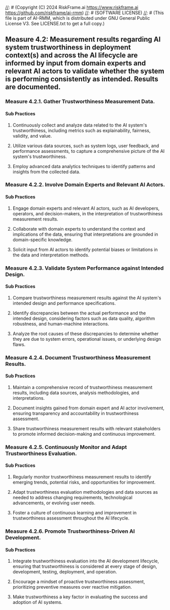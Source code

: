 [//]: # (COPYRIGHT)
[//]: # (RiskFrame.ai - AI Risk Management and Resilience Framework)
[//]: # (Copyright (C) 2024 RiskFrame.ai https://www.riskframe.ai https://github.com/riskframe/ai-rmm)
[//]: # (SOFTWARE LICENSE)
[//]: # (This file is part of AI-RMM, which is distributed under GNU General Public License V3. See LICENSE.txt to get a full copy.)
    
## Measure 4.2: Measurement results regarding AI system trustworthiness in deployment context(s) and across the AI lifecycle are informed by input from domain experts and relevant AI actors to validate whether the system is performing consistently as intended. Results are documented.

### Measure 4.2.1. Gather Trustworthiness Measurement Data.

#### Sub Practices

1. Continuously collect and analyze data related to the AI system's trustworthiness, including metrics such as explainability, fairness, validity, and value.

2. Utilize various data sources, such as system logs, user feedback, and performance assessments, to capture a comprehensive picture of the AI system's trustworthiness.

3. Employ advanced data analytics techniques to identify patterns and insights from the collected data.

### Measure 4.2.2. Involve Domain Experts and Relevant AI Actors.

#### Sub Practices

1. Engage domain experts and relevant AI actors, such as AI developers, operators, and decision-makers, in the interpretation of trustworthiness measurement results.

2. Collaborate with domain experts to understand the context and implications of the data, ensuring that interpretations are grounded in domain-specific knowledge.

3. Solicit input from AI actors to identify potential biases or limitations in the data and interpretation methods.

### Measure 4.2.3. Validate System Performance against Intended Design.

#### Sub Practices

1. Compare trustworthiness measurement results against the AI system's intended design and performance specifications.

2. Identify discrepancies between the actual performance and the intended design, considering factors such as data quality, algorithm robustness, and human-machine interactions.

3. Analyze the root causes of these discrepancies to determine whether they are due to system errors, operational issues, or underlying design flaws.

### Measure 4.2.4. Document Trustworthiness Measurement Results.

#### Sub Practices

1. Maintain a comprehensive record of trustworthiness measurement results, including data sources, analysis methodologies, and interpretations.

2. Document insights gained from domain expert and AI actor involvement, ensuring transparency and accountability in trustworthiness assessment.

3. Share trustworthiness measurement results with relevant stakeholders to promote informed decision-making and continuous improvement.

### Measure 4.2.5. Continuously Monitor and Adapt Trustworthiness Evaluation.

#### Sub Practices

1. Regularly monitor trustworthiness measurement results to identify emerging trends, potential risks, and opportunities for improvement.

2. Adapt trustworthiness evaluation methodologies and data sources as needed to address changing requirements, technological advancements, or evolving user needs.

3. Foster a culture of continuous learning and improvement in trustworthiness assessment throughout the AI lifecycle.

### Measure 4.2.6. Promote Trustworthiness-Driven AI Development.

#### Sub Practices

1. Integrate trustworthiness evaluation into the AI development lifecycle, ensuring that trustworthiness is considered at every stage of design, development, testing, deployment, and operation.

2. Encourage a mindset of proactive trustworthiness assessment, prioritizing preventive measures over reactive mitigation.

3. Make trustworthiness a key factor in evaluating the success and adoption of AI systems.


